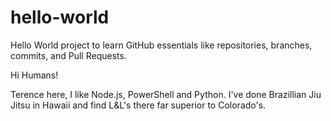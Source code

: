 # hello-world
Hello World project to learn GitHub essentials like repositories, branches, commits, and Pull Requests.

Hi Humans!

Terence here, I like Node.js, PowerShell and Python.
I've done Brazillian Jiu Jitsu in Hawaii and find L&L's there far superior to Colorado's.
